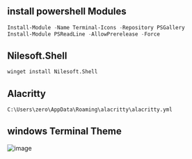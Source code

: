 ## install powershell Modules
```ps1
Install-Module -Name Terminal-Icons -Repository PSGallery
Install-Module PSReadLine -AllowPrerelease -Force
```
## Nilesoft.Shell
```bash
winget install Nilesoft.Shell
```

## Alacritty 
```bash
C:\Users\zero\AppData\Roaming\alacritty\alacritty.yml
```
## windows Terminal Theme
![image](https://user-images.githubusercontent.com/50992812/200002406-180ced79-b230-4acc-8b1c-707312dad30d.png)
